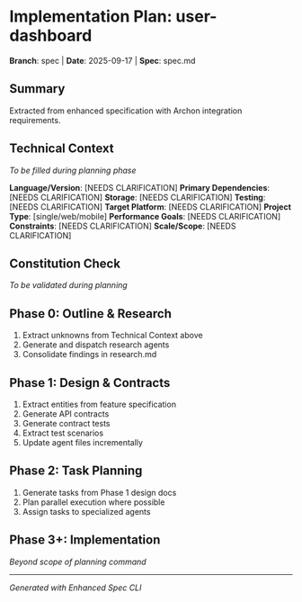 # Implementation Plan: user-dashboard

**Branch**: spec | **Date**: 2025-09-17 | **Spec**: spec.md

## Summary
Extracted from enhanced specification with Archon integration requirements.

## Technical Context
*To be filled during planning phase*

**Language/Version**: [NEEDS CLARIFICATION]
**Primary Dependencies**: [NEEDS CLARIFICATION]
**Storage**: [NEEDS CLARIFICATION]
**Testing**: [NEEDS CLARIFICATION]
**Target Platform**: [NEEDS CLARIFICATION]
**Project Type**: [single/web/mobile]
**Performance Goals**: [NEEDS CLARIFICATION]
**Constraints**: [NEEDS CLARIFICATION]
**Scale/Scope**: [NEEDS CLARIFICATION]

## Constitution Check
*To be validated during planning*

## Phase 0: Outline & Research
1. Extract unknowns from Technical Context above
2. Generate and dispatch research agents
3. Consolidate findings in research.md

## Phase 1: Design & Contracts
1. Extract entities from feature specification
2. Generate API contracts
3. Generate contract tests
4. Extract test scenarios
5. Update agent files incrementally

## Phase 2: Task Planning
1. Generate tasks from Phase 1 design docs
2. Plan parallel execution where possible
3. Assign tasks to specialized agents

## Phase 3+: Implementation
*Beyond scope of planning command*

---
*Generated with Enhanced Spec CLI*
